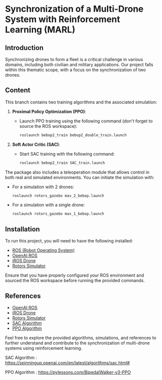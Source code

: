 # Synchronization of a Multi-Drone System with Reinforcement Learning (MARL)

## Introduction

Synchronizing drones to form a fleet is a critical challenge in various domains, including both civilian and military applications. Our project falls within this thematic scope, with a focus on the synchronization of two drones.

## Content

This branch contains two training algorithms and the associated simulation:

1. **Proximal Policy Optimization (PPO)**:
   - Launch PPO training using the following command (don't forget to source the ROS workspace):

     ```bash
     roslaunch bebop2_train bebop2_double_train.launch
     ```

2. **Soft Actor Critic (SAC)**:
   - Start SAC training with the following command:

     ```bash
     roslaunch bebop2_train SAC_train.launch
     ```

The package also includes a teleoperation module that allows control in both real and simulated environments. You can initiate the simulation with:

- For a simulation with 2 drones:

     ```bash
     roslaunch rotors_gazebo mav_2_bebop.launch
     ```

- For a simulation with a single drone:

     ```bash
     roslaunch rotors_gazebo mav_1_bebop.launch
     ```

## Installation

To run this project, you will need to have the following installed:

- [ROS (Robot Operating System)](http://wiki.ros.org/ROS/Installation)
- [OpenAI ROS](http://wiki.ros.org/openai_ros)
- [iROS Drone](https://github.com/arnaldojr/iROS_drone/tree/noetic)
- [Rotors Simulator](https://github.com/ethz-asl/rotors_simulator)

Ensure that you have properly configured your ROS environment and sourced the ROS workspace before running the provided commands.

## References

- [OpenAI ROS](http://wiki.ros.org/openai_ros)
- [iROS Drone](https://github.com/arnaldojr/iROS_drone/tree/noetic)
- [Rotors Simulator](https://github.com/ethz-asl/rotors_simulator)
- [SAC Algorithm](https://spinningup.openai.com/en/latest/algorithms/sac.html#)
- [PPO Algorithm](https://pylessons.com/BipedalWalker-v3-PPO)

Feel free to explore the provided algorithms, simulations, and references to further understand and contribute to the synchronization of multi-drone systems using reinforcement learning.


SAC Algorithm  : https://spinningup.openai.com/en/latest/algorithms/sac.html#

PPO Algorithm : https://pylessons.com/BipedalWalker-v3-PPO
